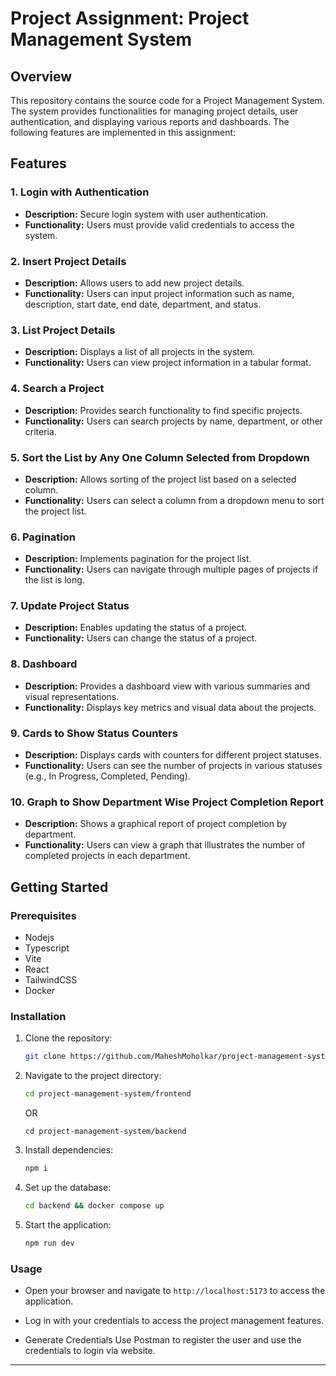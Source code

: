 # Project Assignment: Project Management System

## Overview
This repository contains the source code for a Project Management System. The system provides functionalities for managing project details, user authentication, and displaying various reports and dashboards. The following features are implemented in this assignment:

## Features

### 1. Login with Authentication
- **Description:** Secure login system with user authentication.
- **Functionality:** Users must provide valid credentials to access the system.

### 2. Insert Project Details
- **Description:** Allows users to add new project details.
- **Functionality:** Users can input project information such as name, description, start date, end date, department, and status.

### 3. List Project Details
- **Description:** Displays a list of all projects in the system.
- **Functionality:** Users can view project information in a tabular format.

### 4. Search a Project
- **Description:** Provides search functionality to find specific projects.
- **Functionality:** Users can search projects by name, department, or other criteria.

### 5. Sort the List by Any One Column Selected from Dropdown
- **Description:** Allows sorting of the project list based on a selected column.
- **Functionality:** Users can select a column from a dropdown menu to sort the project list.

### 6. Pagination
- **Description:** Implements pagination for the project list.
- **Functionality:** Users can navigate through multiple pages of projects if the list is long.

### 7. Update Project Status
- **Description:** Enables updating the status of a project.
- **Functionality:** Users can change the status of a project.

### 8. Dashboard
- **Description:** Provides a dashboard view with various summaries and visual representations.
- **Functionality:** Displays key metrics and visual data about the projects.

### 9. Cards to Show Status Counters
- **Description:** Displays cards with counters for different project statuses.
- **Functionality:** Users can see the number of projects in various statuses (e.g., In Progress, Completed, Pending).

### 10. Graph to Show Department Wise Project Completion Report
- **Description:** Shows a graphical report of project completion by department.
- **Functionality:** Users can view a graph that illustrates the number of completed projects in each department.

## Getting Started

### Prerequisites
- Nodejs
- Typescript
- Vite
- React
- TailwindCSS
- Docker

### Installation
1. Clone the repository:
    ```bash
    git clone https://github.com/MaheshMoholkar/project-management-system.git
    ```
2. Navigate to the project directory:
    ```bash
    cd project-management-system/frontend
    ```
    OR
    ```
    cd project-management-system/backend
    ```
3. Install dependencies:
    ```bash
    npm i
    ```
4. Set up the database:
    ```bash
    cd backend && docker compose up
    ```
5. Start the application:
    ```bash
    npm run dev
    ```

### Usage
- Open your browser and navigate to `http://localhost:5173` to access the application.
- Log in with your credentials to access the project management features.

- Generate Credentials
  Use Postman to register the user and use the credentials to login via website.
  
---
